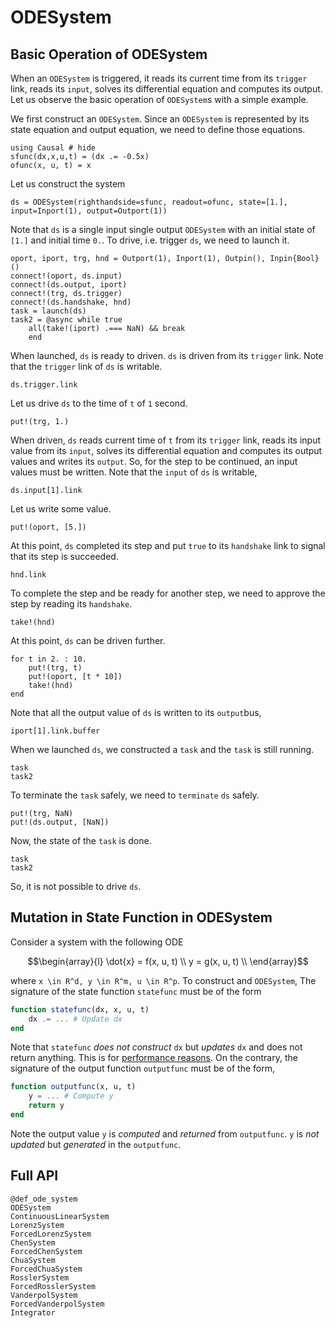 # ODESystem

## Basic Operation of ODESystem 
When an `ODESystem` is triggered, it reads its current time from its `trigger` link, reads its `input`, solves its differential equation and computes its output. Let us observe the basic operation of `ODESystem`s with a simple example. 

We first construct an `ODESystem`. Since an `ODESystem` is represented by its state equation and output equation, we need to define those equations.
```@repl ode_ex 
using Causal # hide 
sfunc(dx,x,u,t) = (dx .= -0.5x)
ofunc(x, u, t) = x
```
Let us construct the system 
```@repl ode_ex 
ds = ODESystem(righthandside=sfunc, readout=ofunc, state=[1.], input=Inport(1), output=Outport(1))
```
Note that `ds` is a single input single output `ODESystem` with an initial state of `[1.]` and initial time `0.`. To drive, i.e. trigger `ds`, we need to launch it.
```@repl ode_ex
oport, iport, trg, hnd = Outport(1), Inport(1), Outpin(), Inpin{Bool}()
connect!(oport, ds.input) 
connect!(ds.output, iport) 
connect!(trg, ds.trigger) 
connect!(ds.handshake, hnd)
task = launch(ds)
task2 = @async while true 
    all(take!(iport) .=== NaN) && break 
    end
```
When launched, `ds` is ready to driven. `ds` is driven from its `trigger` link. Note that the `trigger` link of `ds` is writable. 
```@repl ode_ex 
ds.trigger.link
```
Let us drive `ds` to the time of `t` of `1` second.
```@repl ode_ex 
put!(trg, 1.)
```
When driven, `ds` reads current time of `t` from its `trigger` link, reads its input value from its `input`, solves its differential equation and computes its output values and writes its `output`. So, for the step to be continued, an input values must be written. Note that the `input` of `ds` is writable,
```@repl ode_ex 
ds.input[1].link
```
Let us write some value. 
```@repl ode_ex 
put!(oport, [5.])
```
At this point, `ds` completed its step and put `true` to its `handshake` link to signal that its step is succeeded.
```@repl ode_ex 
hnd.link
```
To complete the step and be ready for another step, we need to approve the step by reading its `handshake`. 
```@repl ode_ex 
take!(hnd)
```
At this point, `ds` can be driven further. 
```@repl ode_ex 
for t in 2. : 10.
    put!(trg, t)
    put!(oport, [t * 10])
    take!(hnd)
end
```
Note that all the output value of `ds` is written to its `output`bus,
```@repl ode_ex 
iport[1].link.buffer
```
When we launched `ds`, we constructed a `task` and the `task` is still running.
```@repl ode_ex 
task
task2
```
To terminate the `task` safely, we need to `terminate` `ds` safely.
```@repl ode_ex
put!(trg, NaN)
put!(ds.output, [NaN])
```
Now, the state of the `task` is done. 
```@repl ode_ex 
task
task2
```
So, it is not possible to drive `ds`.

## Mutation in State Function in ODESystem 
Consider a system with the following ODE
```math 
\begin{array}{l}
    \dot{x} = f(x, u, t) \\
    y = g(x, u, t) \\
\end{array}
```
where ``x \in R^d, y \in R^m, u \in R^p``. To construct and `ODESystem`,  The signature of the state function `statefunc` must be of the form 
```julia 
function statefunc(dx, x, u, t)
    dx .= ... # Update dx
end
```
Note that `statefunc` *does not construct* `dx` but *updates* `dx` and does not return anything.  This is for [performance reasons](https://docs.juliadiffeq.org/latest/basics/faq/#faq_performance-1). On the contrary, the signature of the output function `outputfunc` must be of the form,
```julia 
function outputfunc(x, u, t)
    y = ... # Compute y
    return y
end
```
Note the output value `y` is *computed* and *returned* from `outputfunc`. `y` is *not updated* but *generated* in the `outputfunc`.

## Full API
```@docs
@def_ode_system 
ODESystem 
ContinuousLinearSystem 
LorenzSystem 
ForcedLorenzSystem 
ChenSystem 
ForcedChenSystem 
ChuaSystem 
ForcedChuaSystem 
RosslerSystem 
ForcedRosslerSystem 
VanderpolSystem 
ForcedVanderpolSystem
Integrator 
```